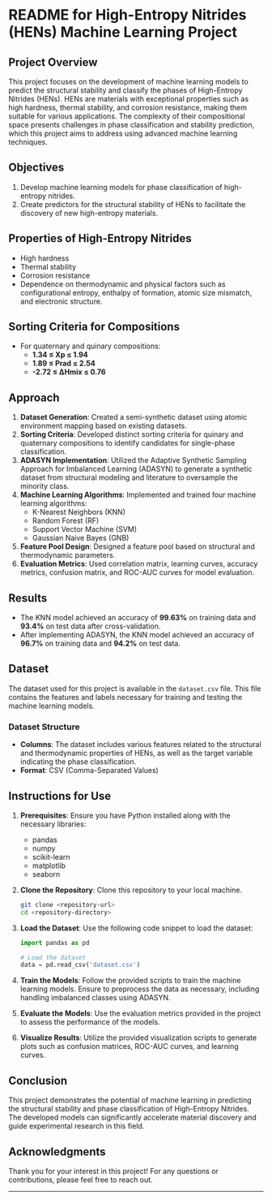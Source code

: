 # README for High-Entropy Nitrides (HENs) Machine Learning Project

## Project Overview
This project focuses on the development of machine learning models to predict the structural stability and classify the phases of High-Entropy Nitrides (HENs). HENs are materials with exceptional properties such as high hardness, thermal stability, and corrosion resistance, making them suitable for various applications. The complexity of their compositional space presents challenges in phase classification and stability prediction, which this project aims to address using advanced machine learning techniques.

## Objectives
1. Develop machine learning models for phase classification of high-entropy nitrides.
2. Create predictors for the structural stability of HENs to facilitate the discovery of new high-entropy materials.

## Properties of High-Entropy Nitrides
- High hardness
- Thermal stability
- Corrosion resistance
- Dependence on thermodynamic and physical factors such as configurational entropy, enthalpy of formation, atomic size mismatch, and electronic structure.

## Sorting Criteria for Compositions
- For quaternary and quinary compositions:
  - **1.34 ≤ Xp ≤ 1.94**
  - **1.89 ≤ Prad ≤ 2.54**
  - **-2.72 ≤ ΔHmix ≤ 0.76**

## Approach
1. **Dataset Generation**: Created a semi-synthetic dataset using atomic environment mapping based on existing datasets.
2. **Sorting Criteria**: Developed distinct sorting criteria for quinary and quaternary compositions to identify candidates for single-phase classification.
3. **ADASYN Implementation**: Utilized the Adaptive Synthetic Sampling Approach for Imbalanced Learning (ADASYN) to generate a synthetic dataset from structural modeling and literature to oversample the minority class.
4. **Machine Learning Algorithms**: Implemented and trained four machine learning algorithms:
   - K-Nearest Neighbors (KNN)
   - Random Forest (RF)
   - Support Vector Machine (SVM)
   - Gaussian Naive Bayes (GNB)
5. **Feature Pool Design**: Designed a feature pool based on structural and thermodynamic parameters.
6. **Evaluation Metrics**: Used correlation matrix, learning curves, accuracy metrics, confusion matrix, and ROC-AUC curves for model evaluation.

## Results
- The KNN model achieved an accuracy of **99.63%** on training data and **93.4%** on test data after cross-validation.
- After implementing ADASYN, the KNN model achieved an accuracy of **96.7%** on training data and **94.2%** on test data.

## Dataset
The dataset used for this project is available in the `dataset.csv` file. This file contains the features and labels necessary for training and testing the machine learning models.

### Dataset Structure
- **Columns**: The dataset includes various features related to the structural and thermodynamic properties of HENs, as well as the target variable indicating the phase classification.
- **Format**: CSV (Comma-Separated Values)

## Instructions for Use
1. **Prerequisites**: Ensure you have Python installed along with the necessary libraries:
   - pandas
   - numpy
   - scikit-learn
   - matplotlib
   - seaborn

2. **Clone the Repository**: Clone this repository to your local machine.
   ```bash
   git clone <repository-url>
   cd <repository-directory>
   ```

3. **Load the Dataset**: Use the following code snippet to load the dataset:
   ```python
   import pandas as pd

   # Load the dataset
   data = pd.read_csv('dataset.csv')
   ```

4. **Train the Models**: Follow the provided scripts to train the machine learning models. Ensure to preprocess the data as necessary, including handling imbalanced classes using ADASYN.

5. **Evaluate the Models**: Use the evaluation metrics provided in the project to assess the performance of the models.

6. **Visualize Results**: Utilize the provided visualization scripts to generate plots such as confusion matrices, ROC-AUC curves, and learning curves.

## Conclusion
This project demonstrates the potential of machine learning in predicting the structural stability and phase classification of High-Entropy Nitrides. The developed models can significantly accelerate material discovery and guide experimental research in this field.

## Acknowledgments
Thank you for your interest in this project! For any questions or contributions, please feel free to reach out.

---

